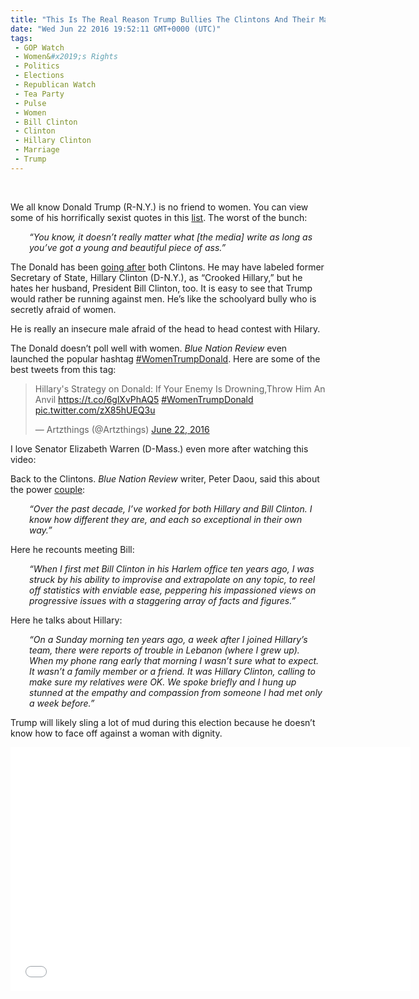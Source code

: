 ```yaml
---
title: "This Is The Real Reason Trump Bullies The Clintons And Their Marriage (VIDEO)"
date: "Wed Jun 22 2016 19:52:11 GMT+0000 (UTC)"
tags: 
 - GOP Watch
 - Women&#x2019;s Rights
 - Politics
 - Elections
 - Republican Watch
 - Tea Party
 - Pulse
 - Women
 - Bill Clinton
 - Clinton
 - Hillary Clinton
 - Marriage
 - Trump
---
```

<p><!--OffDef--><br>
<!--Ads1--></p><p>We all know Donald Trump (R-N.Y.) is no friend to women. You can view some of his horrifically sexist quotes in this <a href="http://www.liberalamerica.org/2015/08/20/10-quotes-that-show-exactly-what-donald-trump-thinks-about-women/">list</a>. The worst of the bunch:</p><p style="padding-left: 30px;"><em>&#x201C;You know, it doesn&#x2019;t really matter what [the media] write as long as you&#x2019;ve got a young and beautiful piece of ass.&#x201D;</em></p><p>The Donald has been <a href="http://bluenationreview.com/i-know-exactly-why-donald-trump-is-assaulting-the-clinton-marriage/" onclick="__gaTracker(&apos;send&apos;, &apos;event&apos;, &apos;outbound-article&apos;, &apos;http://bluenationreview.com/i-know-exactly-why-donald-trump-is-assaulting-the-clinton-marriage/&apos;, &apos;going after&apos;);" target="_blank">going after</a>&#xA0;both Clintons. He may have labeled former Secretary of State, Hillary Clinton (D-N.Y.), as &#x201C;Crooked Hillary,&#x201D; but he hates her husband, President Bill Clinton, too. It is easy to see that Trump would rather be running against men. He&#x2019;s like the schoolyard bully who is secretly afraid of women.</p><p>He is really an insecure male afraid of the head to head contest with Hilary.</p><p>The Donald doesn&#x2019;t poll well with women. <em>Blue Nation Review</em> even launched the popular hashtag <a href="https://twitter.com/search?q=%23WomenTrumpDonald&amp;src=tyah" onclick="__gaTracker(&apos;send&apos;, &apos;event&apos;, &apos;outbound-article&apos;, &apos;https://twitter.com/search?q=%23WomenTrumpDonald&amp;src=tyah&apos;, &apos;#WomenTrumpDonald&apos;);" target="_blank">#WomenTrumpDonald</a>. Here are some of the best tweets from this tag:</p><blockquote class="twitter-tweet" data-width="500"><p lang="en" dir="ltr">Hillary&apos;s Strategy on Donald: If Your Enemy Is Drowning,Throw Him An Anvil <a href="https://t.co/6glXvPhAQ5" onclick="__gaTracker(&apos;send&apos;, &apos;event&apos;, &apos;outbound-article&apos;, &apos;https://t.co/6glXvPhAQ5&apos;, &apos;https://t.co/6glXvPhAQ5&apos;);">https://t.co/6glXvPhAQ5</a> <a href="https://twitter.com/hashtag/WomenTrumpDonald?src=hash" onclick="__gaTracker(&apos;send&apos;, &apos;event&apos;, &apos;outbound-article&apos;, &apos;https://twitter.com/hashtag/WomenTrumpDonald?src=hash&apos;, &apos;#WomenTrumpDonald&apos;);">#WomenTrumpDonald</a> <a href="https://t.co/zX85hUEQ3u" onclick="__gaTracker(&apos;send&apos;, &apos;event&apos;, &apos;outbound-article&apos;, &apos;https://t.co/zX85hUEQ3u&apos;, &apos;pic.twitter.com/zX85hUEQ3u&apos;);">pic.twitter.com/zX85hUEQ3u</a></p>
<p>&#x2014; Artzthings (@Artzthings) <a href="https://twitter.com/Artzthings/status/745628200596803585" onclick="__gaTracker(&apos;send&apos;, &apos;event&apos;, &apos;outbound-article&apos;, &apos;https://twitter.com/Artzthings/status/745628200596803585&apos;, &apos;June 22, 2016&apos;);">June 22, 2016</a></p></blockquote><p><script async src="//platform.twitter.com/widgets.js" charset="utf-8"></script></p><p>I love Senator Elizabeth Warren (D-Mass.) even more after watching this video:</p><p><script async src="//platform.twitter.com/widgets.js" charset="utf-8"></script></p><p>Back to the Clintons. <em>Blue Nation Review</em> writer, Peter Daou, said this about the power <a href="http://bluenationreview.com/i-know-exactly-why-donald-trump-is-assaulting-the-clinton-marriage/" onclick="__gaTracker(&apos;send&apos;, &apos;event&apos;, &apos;outbound-article&apos;, &apos;http://bluenationreview.com/i-know-exactly-why-donald-trump-is-assaulting-the-clinton-marriage/&apos;, &apos;couple&apos;);" target="_blank">couple</a>:</p><p style="padding-left: 30px;"><em>&#x201C;Over the past decade, I&#x2019;ve worked for both Hillary and Bill Clinton.&#xA0;I know how different they are, and each so exceptional&#xA0;in their own way.&#x201D;</em></p><p>Here he recounts meeting Bill:</p><p style="padding-left: 30px;"><em>&#x201C;When I first met Bill Clinton in his Harlem office ten years ago, I was struck by his ability to improvise and extrapolate on any topic, to reel off statistics with enviable&#xA0;ease, peppering his impassioned views on progressive issues&#xA0;with a staggering array&#xA0;of facts and figures.&#x201D;</em></p><p><!--Ads2--></p><p>Here he talks about Hillary:</p><p style="padding-left: 30px;"><em>&#x201C;On a Sunday morning ten years ago, a week after I joined Hillary&#x2019;s team, there were&#xA0;reports of trouble in Lebanon (where I grew up). When my&#xA0;phone rang early that morning I wasn&#x2019;t sure what to expect. It wasn&#x2019;t&#xA0;a family member or&#xA0;a friend. It was Hillary Clinton, calling to make sure my relatives were OK.&#xA0;We spoke briefly and I hung up stunned at the empathy and c</em><em>ompassion from someone I had met only a week before.&#x201D;</em></p><p>Trump will likely sling a lot of mud during this election because he doesn&#x2019;t know how to face off against a woman with dignity.</p><p><span class="embed-youtube" style="text-align:center; display: block;"><iframe class="youtube-player" type="text/html" width="640" height="390" src="//www.youtube.com/embed/5u6_87Aul5M?version=3&amp;rel=1&amp;fs=1&amp;autohide=2&amp;showsearch=0&amp;showinfo=1&amp;iv_load_policy=1&amp;wmode=transparent" allowfullscreen="true" style="border:0;"></iframe></span></p>